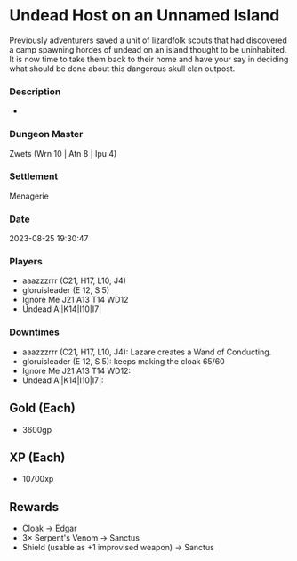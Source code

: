 # Undead Host on an Unnamed Island
Previously adventurers saved a unit of lizardfolk scouts that had discovered a camp spawning hordes of undead on an island thought to be uninhabited.  It is now time to take them back to their home and have your say in deciding what should be done about this dangerous skull clan outpost.
### Description
-
### Dungeon Master
Zwets (Wrn 10 | Atn 8 | Ipu 4)
### Settlement
Menagerie
### Date
2023-08-25 19:30:47
### Players
* aaazzzrrr (C21, H17, L10, J4)
* gloruisleader (E 12, S 5)
* Ignore Me J21 A13 T14 WD12
* Undead Ai|K14|I10|I7|
### Downtimes
* aaazzzrrr (C21, H17, L10, J4): Lazare creates a Wand of Conducting.
* gloruisleader (E 12, S 5): keeps making the cloak 65/60
* Ignore Me J21 A13 T14 WD12: 
* Undead Ai|K14|I10|I7|: 
## Gold (Each)
* 3600gp
## XP (Each)
* 10700xp
## Rewards
* Cloak → Edgar
* 3× Serpent's Venom → Sanctus
* Shield (usable as +1 improvised weapon) → Sanctus